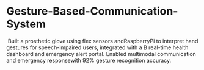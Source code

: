 # Gesture-Based-Communication-System
‭ Built a prosthetic glove using flex sensors and‬‭RaspberryPi to interpret hand gestures for speech-impaired users, integrated with a‬ B ‭real-time health dashboard and emergency alert portal.‬ ‭Enabled multimodal communication and emergency response‬‭with 92% gesture recognition accuracy.‬
